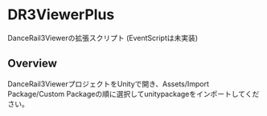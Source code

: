 # DR3ViewerPlus
 DanceRail3Viewerの拡張スクリプト
 (EventScriptは未実装)

 ## Overview
 DanceRail3ViewerプロジェクトをUnityで開き、Assets/Import Package/Custom Packageの順に選択してunitypackageをインポートしてください。
